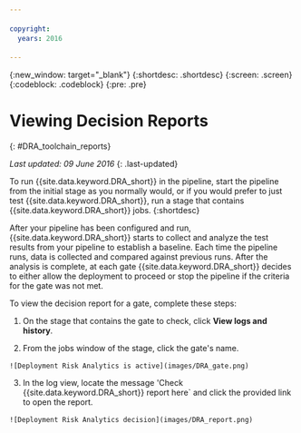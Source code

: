 ```yaml
---

copyright:
  years: 2016

---
```


{:new_window: target="_blank"}
{:shortdesc: .shortdesc}
{:screen: .screen}
{:codeblock: .codeblock}
{:pre: .pre}

# Viewing Decision Reports
{: #DRA_toolchain_reports}

*Last updated: 09 June 2016*
{: .last-updated}

To run {{site.data.keyword.DRA_short}} in the pipeline, start the pipeline from the initial stage as you normally would, or if you would prefer to just test {{site.data.keyword.DRA_short}}, run a stage that contains {{site.data.keyword.DRA_short}} jobs.
{:shortdesc}

After your pipeline has been configured and run, {{site.data.keyword.DRA_short}} starts to collect and analyze the test results from your pipeline to establish a baseline. Each time the pipeline runs, data is collected and compared against previous runs. After the analysis is complete, at each gate {{site.data.keyword.DRA_short}} decides to either allow the deployment to proceed or stop the pipeline if the criteria for the gate was not met.

To view the decision report for a gate, complete these steps:

   1. On the stage that contains the gate to check, click **View logs and history**.

   2. From the jobs window of the stage, click the gate's name.

    ![Deployment Risk Analytics is active](images/DRA_gate.png)

   3. In the log view, locate the message 'Check {{site.data.keyword.DRA_short}} report here` and click the provided link to open the report.

    ![Deployment Risk Analytics decision](images/DRA_report.png)

